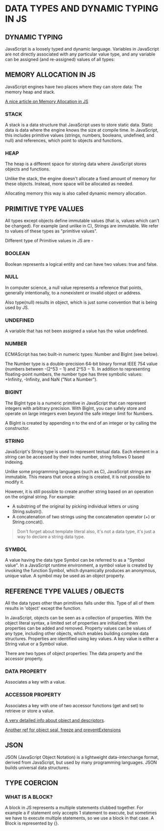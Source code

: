 # DATA TYPES AND DYNAMIC TYPING IN JS

## DYNAMIC TYPING

JavaScript is a loosely typed and dynamic language. Variables in JavaScript are not directly associated with any particular value type, and any variable can be assigned (and re-assigned) values of all types:

## MEMORY ALLOCATION IN JS

JavaScript engines have two places where they can store data: The memory heap and stack.

[A nice article on Memory Allocation in JS]("https://felixgerschau.com/javascript-memory-management/")

### STACK

A stack is a data structure that JavaScript uses to store static data. Static data is data where the engine knows the size at compile time. In JavaScript, this includes primitive values (strings, numbers, booleans, undefined, and null) and references, which point to objects and functions.

### HEAP

The heap is a different space for storing data where JavaScript stores objects and functions.

Unlike the stack, the engine doesn't allocate a fixed amount of memory for these objects. Instead, more space will be allocated as needed.

Allocating memory this way is also called dynamic memory allocation.

## PRIMITIVE TYPE VALUES

All types except objects define immutable values (that is, values which can't be changed). For example (and unlike in C), Strings are immutable. We refer to values of these types as "primitive values".

Different type of Primitive values in JS are -

### BOOLEAN

Boolean represents a logical entity and can have two values: true and false.

### NULL

In computer science, a null value represents a reference that points, generally intentionally, to a nonexistent or invalid object or address.

Also type(null) results in object, which is just some convention that is being used by JS.

### UNDEFINED

A variable that has not been assigned a value has the value undefined.

### NUMBER

ECMAScript has two built-in numeric types: Number and BigInt (see below).

The Number type is a double-precision 64-bit binary format IEEE 754 value (numbers between -(2^53 − 1) and 2^53 − 1). In addition to representing floating-point numbers, the number type has three symbolic values: +Infinity, -Infinity, and NaN ("Not a Number").

### BIGINT

The BigInt type is a numeric primitive in JavaScript that can represent integers with arbitrary precision. With BigInt, you can safely store and operate on large integers even beyond the safe integer limit for Numbers.

A BigInt is created by appending n to the end of an integer or by calling the constructor.

### STRING

JavaScript's String type is used to represent textual data. Each element in a string can be accessed by their index number, string follows 0 based indexing.

Unlike some programming languages (such as C), JavaScript strings are immutable. This means that once a string is created, it is not possible to modify it.

However, it is still possible to create another string based on an operation on the original string. For example:

- A substring of the original by picking individual letters or using String.substr().
- A concatenation of two strings using the concatenation operator (+) or String.concat().

> Don't forget about template literal also, it's not a data type, it's just a way to declare a string data type.

### SYMBOL

A value having the data type Symbol can be referred to as a "Symbol value". In a JavaScript runtime environment, a symbol value is created by invoking the function Symbol, which dynamically produces an anonymous, unique value. A symbol may be used as an object property.

## REFERENCE TYPE VALUES / OBJECTS

All the data types other than primitives falls under this. Type of all of them results in 'object' except the function.

In JavaScript, objects can be seen as a collection of properties. With the object literal syntax, a limited set of properties are initialized; then properties can be added and removed. Property values can be values of any type, including other objects, which enables building complex data structures. Properties are identified using key values. A key value is either a String value or a Symbol value.

There are two types of object properties: The data property and the accessor property.

### DATA PROPERTY

Associates a key with a value.

### ACCESSOR PROPERTY

Associates a key with one of two accessor functions (get and set) to retrieve or store a value.

[A very detailed info about object and descriptors]("https://www.youtube.com/watch?v=LD1tQEWsjz4).

[Another ref for object seal, freeze and preventExtensions]("https://www.youtube.com/watch?v=ZdF2aOYpIqw")

## JSON

JSON (JavaScript Object Notation) is a lightweight data-interchange format, derived from JavaScript, but used by many programming languages. JSON builds universal data structures.

## TYPE COERCION

### WHAT IS A BLOCK?

A block in JS represents a multiple statements clubbed together. For example a if statement only accepts 1 statement to execute, but sometimes we have to execute multiple statements, so we use a block in that case. A Block is represented by {}.
